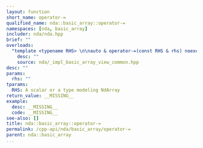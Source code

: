 ```yaml
---
layout: function
short_name: operator-=
qualified_name: nda::basic_array::operator-=
namespaces: [nda, basic_array]
includer: nda/nda.hpp
brief: ""
overloads:
  "template <typename RHS> \n\nauto & operator-=(const RHS & rhs) noexcept":
    desc: ""
    source: nda/_impl_basic_array_view_common.hpp
desc: ""
params:
  rhs: ""
tparams:
  RHS: A scalar or a type modeling NdArray
return_value: __MISSING__
example:
  desc: __MISSING__
  code: __MISSING__
see-also: []
title: nda::basic_array::operator-=
permalink: /cpp-api/nda/basic_array/operator-=
parent: nda::basic_array
...
```


